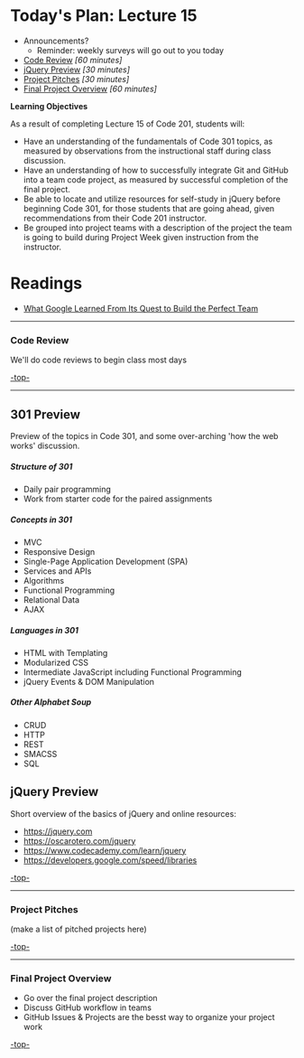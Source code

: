 <a id="top"></a>
# Today's Plan: Lecture 15

- Announcements?
  - Reminder: weekly surveys will go out to you today
- [Code Review](#codereview) *[60 minutes]*
- [jQuery Preview](#jquery) *[30 minutes]*
- [Project Pitches](#pitches) *[30 minutes]*
- [Final Project Overview](#project) *[60 minutes]*

**Learning Objectives**

As a result of completing Lecture 15 of Code 201, students will:
- Have an understanding of the fundamentals of Code 301 topics, as measured by observations from the instructional staff during class discussion.
- Have an understanding of how to successfully integrate Git and GitHub into a team code project, as measured by successful completion of the final project.
- Be able to locate and utilize resources for self-study in jQuery before beginning Code 301, for those students that are going ahead, given recommendations from their Code 201 instructor.
- Be grouped into project teams with a description of the project the team is going to build during Project Week given instruction from the instructor.

# Readings

- [What Google Learned From Its Quest to Build the Perfect Team](https://www.nytimes.com/2016/02/28/magazine/what-google-learned-from-its-quest-to-build-the-perfect-team.html)

---

<a id="codereview"></a>
### Code Review

We'll do code reviews to begin class most days

[-top-](#top)

---

<a id="301"></a>
## 301 Preview

Preview of the topics in Code 301, and some over-arching 'how the web works' discussion.

##### Structure of 301
- Daily pair programming
- Work from starter code for the paired assignments

##### Concepts in 301
- MVC
- Responsive Design
- Single-Page Application Development (SPA)
- Services and APIs
- Algorithms
- Functional Programming
- Relational Data
- AJAX

##### Languages in 301
- HTML with Templating
- Modularized CSS
- Intermediate JavaScript including Functional Programming
- jQuery Events & DOM Manipulation

##### Other Alphabet Soup
- CRUD
- HTTP
- REST
- SMACSS
- SQL

## jQuery Preview

Short overview of the basics of jQuery and online resources:

- https://jquery.com
- https://oscarotero.com/jquery
- https://www.codecademy.com/learn/jquery
- https://developers.google.com/speed/libraries

[-top-](#top)

---

<a id="pitches"></a>
### Project Pitches

(make a list of pitched projects here)

[-top-](#top)

---

<a id="project"></a>
### Final Project Overview

- Go over the final project description
- Discuss GitHub workflow in teams
- GitHub Issues & Projects are the besst way to organize your project work

[-top-](#top)
